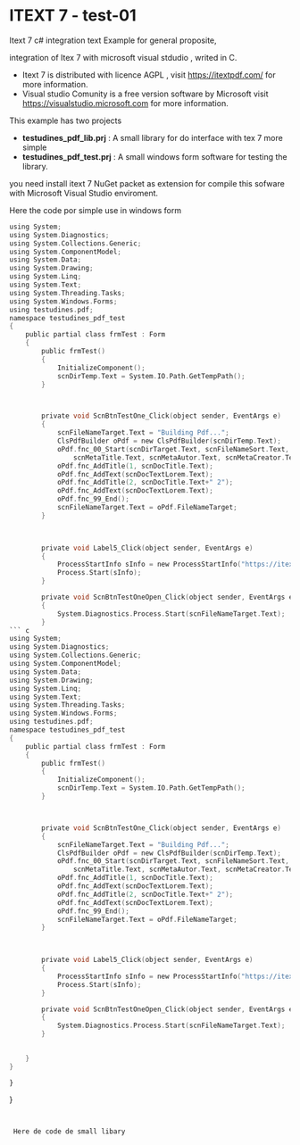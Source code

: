 # ITEXT 7 - test-01
 Itext 7  c# integration text
 Example for general proposite, 
 
 integration of Itex 7 with microsoft visual stdudio , writed in C.
 
 
 - Itext 7 is distributed with licence AGPL , visit https://itextpdf.com/ for more information.
 - Visual studio Comunity is a free version software by Microsoft  visit https://visualstudio.microsoft.com for more information.
 
This example has two projects 
 
 - **testudines_pdf_lib.prj** : A small library for do interface with tex 7 more simple
 - **testudines_pdf_test.prj** : A small windows form software for testing the library.

you need install itext 7 NuGet packet as  extension for compile this sofware with Microsoft Visual Studio enviroment.

Here the code por simple use in windows form
``` c
using System;
using System.Diagnostics;
using System.Collections.Generic;
using System.ComponentModel;
using System.Data;
using System.Drawing;
using System.Linq;
using System.Text;
using System.Threading.Tasks;
using System.Windows.Forms;
using testudines.pdf;
namespace testudines_pdf_test
{
    public partial class frmTest : Form
    {
        public frmTest()
        {
            InitializeComponent();
            scnDirTemp.Text = System.IO.Path.GetTempPath();
        }



        private void ScnBtnTestOne_Click(object sender, EventArgs e)
        {
            scnFileNameTarget.Text = "Building Pdf...";
            ClsPdfBuilder oPdf = new ClsPdfBuilder(scnDirTemp.Text);
            oPdf.fnc_00_Start(scnDirTarget.Text, scnFileNameSort.Text,
                scnMetaTitle.Text, scnMetaAutor.Text, scnMetaCreator.Text, scnMetaKeyWords.Text, scnMetaSubject.Text);
            oPdf.fnc_AddTitle(1, scnDocTitle.Text);
            oPdf.fnc_AddText(scnDocTextLorem.Text);
            oPdf.fnc_AddTitle(2, scnDocTitle.Text+" 2");
            oPdf.fnc_AddText(scnDocTextLorem.Text);
            oPdf.fnc_99_End();
            scnFileNameTarget.Text = oPdf.FileNameTarget;
        }

     

        private void Label5_Click(object sender, EventArgs e)
        {
            ProcessStartInfo sInfo = new ProcessStartInfo("https://itextpdf.com");
            Process.Start(sInfo);
        }

        private void ScnBtnTestOneOpen_Click(object sender, EventArgs e)
        {
            System.Diagnostics.Process.Start(scnFileNameTarget.Text);
        }
``` c
using System;
using System.Diagnostics;
using System.Collections.Generic;
using System.ComponentModel;
using System.Data;
using System.Drawing;
using System.Linq;
using System.Text;
using System.Threading.Tasks;
using System.Windows.Forms;
using testudines.pdf;
namespace testudines_pdf_test
{
    public partial class frmTest : Form
    {
        public frmTest()
        {
            InitializeComponent();
            scnDirTemp.Text = System.IO.Path.GetTempPath();
        }



        private void ScnBtnTestOne_Click(object sender, EventArgs e)
        {
            scnFileNameTarget.Text = "Building Pdf...";
            ClsPdfBuilder oPdf = new ClsPdfBuilder(scnDirTemp.Text);
            oPdf.fnc_00_Start(scnDirTarget.Text, scnFileNameSort.Text,
                scnMetaTitle.Text, scnMetaAutor.Text, scnMetaCreator.Text, scnMetaKeyWords.Text, scnMetaSubject.Text);
            oPdf.fnc_AddTitle(1, scnDocTitle.Text);
            oPdf.fnc_AddText(scnDocTextLorem.Text);
            oPdf.fnc_AddTitle(2, scnDocTitle.Text+" 2");
            oPdf.fnc_AddText(scnDocTextLorem.Text);
            oPdf.fnc_99_End();
            scnFileNameTarget.Text = oPdf.FileNameTarget;
        }

     

        private void Label5_Click(object sender, EventArgs e)
        {
            ProcessStartInfo sInfo = new ProcessStartInfo("https://itextpdf.com");
            Process.Start(sInfo);
        }

        private void ScnBtnTestOneOpen_Click(object sender, EventArgs e)
        {
            System.Diagnostics.Process.Start(scnFileNameTarget.Text);
        }

    
    }
}
```
    
    }
}

 
 

```
 
 
 Here de code de small libary 
 
